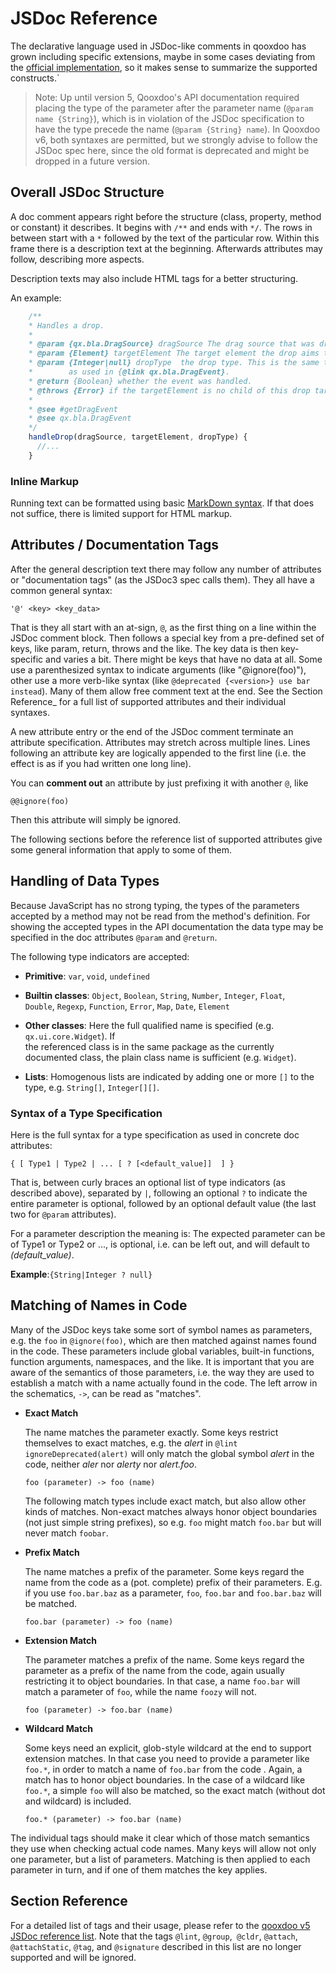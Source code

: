 # JSDoc Reference

The declarative language used in JSDoc-like comments in qooxdoo
has grown including specific extensions, maybe in some cases
deviating from the [official implementation](https://jsdoc.app/),
so it makes sense to summarize the supported constructs.`

> Note: Up until version 5, Qooxdoo's API documentation required placing
the type of the parameter after the parameter name (`@param name {String}`),
which is in violation of the JSDoc specification to have the type
precede the name (`@param {String} name`). In Qooxdoo v6, both syntaxes are 
permitted, but we strongly advise to follow the JSDoc spec here, since the 
old format is deprecated and might be dropped in a future version. 

## Overall JSDoc Structure

A doc comment appears right before the structure (class, property,
method or constant) it describes. It begins with `/**` and ends with
`*/`. The rows in between start with a `*` followed by the text of the
particular row. Within this frame there is a description text at the
beginning. Afterwards attributes may follow, describing more aspects.

Description texts may also include HTML tags for a better structuring.

An example:

```javascript
    /**
    * Handles a drop.
    *
    * @param {qx.bla.DragSource} dragSource The drag source that was dropped.
    * @param {Element} targetElement The target element the drop aims to.
    * @param {Integer|null} dropType  the drop type. This is the same type
    *        as used in {@link qx.bla.DragEvent}.
    * @return {Boolean} whether the event was handled.
    * @throws {Error} if the targetElement is no child of this drop target.
    *
    * @see #getDragEvent
    * @see qx.bla.DragEvent
    */
    handleDrop(dragSource, targetElement, dropType) {
      //...
    }
```

### Inline Markup

Running text can be formatted using basic [MarkDown
syntax](https://www.markdownguide.org/basic-syntax/). If that
does not suffice, there is limited support for HTML markup.

## Attributes / Documentation Tags

After the general description text there may follow any
number of attributes or "documentation tags" (as the JSDoc3
spec calls them). They all have a common general syntax:

    '@' <key> <key_data>

That is they all start with an at-sign, `@`, as the first thing on a line within
the JSDoc comment block. Then follows a special key from a pre-defined set of
keys, like param, return, throws and the like. The key data is then key-specific
and varies a bit. There might be keys that have no data at all. Some use a
parenthesized syntax to indicate arguments (like "@ignore(foo)"), other use
a more verb-like syntax (like `@deprecated {<version>} use bar instead`).
Many of them allow free comment text at the end. See the Section Reference_
for a full list of supported attributes and their individual syntaxes.

A new attribute entry or the end of the JSDoc comment terminate
an attribute specification. Attributes may stretch across multiple
lines. Lines following an attribute key are logically appended to the
first line (i.e. the effect is as if you had written one long line).

You can **comment out** an attribute by just prefixing it with another `@`, like

    @@ignore(foo)

Then this attribute will simply be ignored.

The following sections before the reference list of supported
attributes give some general information that apply to some of them.

## Handling of Data Types

Because JavaScript has no strong typing, the types of the parameters
accepted by a method may not be read from the method's definition.
For showing the accepted types in the API documentation the data
type may be specified in the doc attributes `@param` and `@return`.

The following type indicators are accepted:

 - **Primitive**: `var`, `void`, `undefined`
 - **Builtin classes**: `Object`, `Boolean`, `String`, `Number`, `Integer`, `Float`,  
     `Double`, `Regexp`, `Function`, `Error`, `Map`, `Date`, `Element`
 - **Other classes**: Here the full qualified name is specified (e.g. `qx.ui.core.Widget`). If  
     the referenced class is in the same package as the currently documented class, the plain class name is sufficient (e.g. `Widget`).

 - **Lists**: Homogenous lists are indicated by adding one or more `[]` to the type, e.g. `String[]`, `Integer[][]`.

### Syntax of a Type Specification

Here is the full syntax for a type specification
as used in concrete doc attributes:

```
{ [ Type1 | Type2 | ... [ ? [<default_value]]  ] }
```

That is, between curly braces an optional list of type indicators
(as described above), separated by `|`, following an optional
`?` to indicate the entire parameter is optional, followed by an
optional default value (the last two for `@param` attributes).

For a parameter description the meaning is: The expected
parameter can be of Type1 or Type2 or ..., is optional,
i.e. can be left out, and will default to *(default_value)*.

**Example**:`{String|Integer ? null}`

## Matching of Names in Code

Many of the JSDoc keys take some sort of symbol names as parameters,
e.g. the `foo` in `@ignore(foo)`, which are then matched against names
found in the code. These parameters include global variables, built-in
functions, function arguments, namespaces, and the like. It is important
that you are aware of the semantics of those parameters, i.e. the way
they are used to establish a match with a name actually found in the
code. The left arrow in the schematics, `->`, can be read as "matches".

-   **Exact Match**

    The name matches the parameter exactly. Some keys restrict
    themselves to exact matches, e.g. the *alert* in `@lint
    ignoreDeprecated(alert)` will only match the global symbol
    *alert* in the code, neither *aler* nor *alerty* nor *alert.foo*.

        foo (parameter) -> foo (name)

    The following match types include exact match, but also
    allow other kinds of matches. Non-exact matches always honor
    object boundaries (not just simple string prefixes), so e.g.
    `foo` might match `foo.bar` but will never match `foobar`.

-   **Prefix Match**

    The name matches a prefix of the parameter. Some keys
    regard the name from the code as a (pot. complete) prefix
    of their parameters. E.g. if you use `foo.bar.baz` as a
    parameter, `foo`, `foo.bar` and `foo.bar.baz` will be matched.

        foo.bar (parameter) -> foo (name)

-   **Extension Match**

    The parameter matches a prefix of the name. Some keys regard the
    parameter as a prefix of the name from the code, again usually
    restricting it to object boundaries. In that case, a name `foo.bar`
    will match a parameter of `foo`, while the name `foozy` will not.

        foo (parameter) -> foo.bar (name)

-   **Wildcard Match**

    Some keys need an explicit, glob-style wildcard at the end to
    support extension matches. In that case you need to provide a
    parameter like `foo.*`, in order to match a name of `foo.bar`
    from the code . Again, a match has to honor object boundaries. In
    the case of a wildcard like `foo.*`, a simple `foo` will also be
    matched, so the exact match (without dot and wildcard) is included.

        foo.* (parameter) -> foo.bar (name)

The individual tags should make it clear which of those match semantics
they use when checking actual code names. Many keys will allow not only
one parameter, but a list of parameters. Matching is then applied to
each parameter in turn, and if one of them matches the key applies.

## Section Reference

For a detailed list of tags and their usage, please refer to the [qooxdoo v5
JSDoc reference list](http://archive.qooxdoo.org/5.0.2/pages/development/api_jsdoc_ref.html#section-reference).
Note that the tags `@lint`, `@group`,` @cldr`, `@attach`, `@attachStatic`, `@tag`, and 
`@signature` described in this list are no longer supported and will be ignored.
